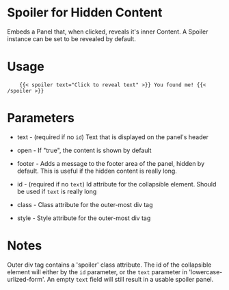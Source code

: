 
# Spoiler for Hidden Content
Embeds a Panel that, when clicked, reveals it's inner Content.
A Spoiler instance can be set to be revealed by default.

# Usage
```
	{{< spoiler text="Click to reveal text" >}} You found me! {{< /spoiler >}}
```
 
# Parameters
* text - (required if no `id`) Text that is displayed on the panel's header
* open - If "true", the content is shown by default
* footer - Adds a message to the footer area of the panel, hidden by default.
		This is useful if the hidden content is really long.

* id - (required if no `text`) Id attribute for the collapsible element.
		Should be used if `text` is really long
* class - Class attribute for the outer-most div tag
* style - Style attribute for the outer-most div tag


# Notes
Outer div tag contains a 'spoiler' class attribute.
The id of the collapsible element will either by the `id` parameter, or
	the `text` parameter in 'lowercase-urlized-form'.
An empty `text` field will still result in a usable spoiler panel.

